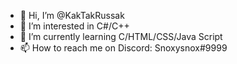 - 👋 Hi, I’m @KakTakRussak
- 👀 I’m interested in C#/C++
- 🌱 I’m currently learning C/HTML/CSS/Java Script
- 📫 How to reach me on Discord: Snoxysnox#9999

<!---
KakTakRussak/KakTakRussak is a ✨ special ✨ repository because its `README.md` (this file) appears on your GitHub profile.
You can click the Preview link to take a look at your changes.
--->
